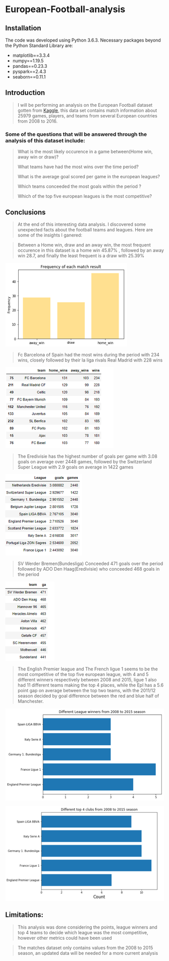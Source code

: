 # European-Football-analysis

## Installation
The code was developed using Python 3.6.3. Necessary packages beyond the Python Standard Library are:

* matplotlib==3.3.4
* numpy==1.19.5
* pandas==0.23.3
* pyspark==2.4.3
* seaborn==0.11.1 



## Introduction

>I will be performing an analysis on the European Football dataset gotten from [Kaggle](https://www.kaggle.com/hugomathien/soccer), this data set contains match information about 25979 games, players, and teams from several European countries from 2008 to 2016.

### Some of the questions that will be answered through the analysis of this dataset include:

> What is the most likely occurence in a game between(Home win, away win or draw)?
> 
> What teams have had the most wins  over the time period? 
> 
> What is the average goal scored per game in the european leagues?
> 
> Which teams conceeded the most goals within the period ?
> 
> Which of the top five european leagues is the most competitive?

## Conclusions


>At the end of this interesting data analysis. I discovered some unexpected facts about the football teams and leagues. Here are some of the insights I ganered:

>Between a Home win, draw and an away win, the most frequent occurence in this dataset is a home win 45.87% , followed by an away win 28.7, and finally the least frequent is a draw with 25.39%
>
![image](https://github.com/Tamuno-omi/European-Football-analysis/blob/main/match_results.png)

>Fc Barcelona of Spain had the most wins during the period with 234 wins, closely followed by their la liga rivals Real Madrid with 228 wins
>
![image](https://github.com/Tamuno-omi/European-Football-analysis/blob/main/most_wins.PNG)

>The Eredivisie has the highest number of goals per game with 3.08 goals on average over 2448 games, followed by the Switzerland Super League with 2.9 goals on average in 1422 games
>
![image](https://github.com/Tamuno-omi/European-Football-analysis/blob/main/most_goals.PNG)

>SV Werder Bremen(Bundesliga) Conceeded 471 goals over the period followed by ADO Den Haag(Eredivisie) who conceeded 468 goals in the period
>
![image](https://github.com/Tamuno-omi/European-Football-analysis/blob/main/most_goals_against.PNG)


>The English Premier league and The French ligue 1 seems to be the most competitive of the top five european league, with 4 and 5 different winners respectively between 2008 and 2015, ligue 1 also had 11 different teams making the top 4 places, while the Epl has a 5.6 point gap on average between the top two teams, with the 2011/12 season decided by goal difference between the red and blue half of Manchester. 
>
![image](https://github.com/Tamuno-omi/European-Football-analysis/blob/main/different%20winners.png)

![image](https://github.com/Tamuno-omi/European-Football-analysis/blob/main/different_top4.png)

## Limitations:

>This analysis was done considering the points, league winners and top 4 teams to decide which league was the most competitive, however other metrics could have been used 

>The matches dataset only contains values from the 2008 to 2015 season, an updated data will be needed for a more current analysis
